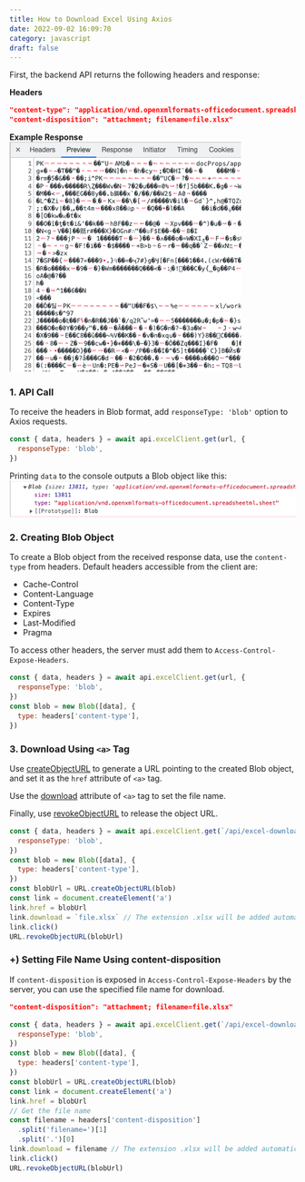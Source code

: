 ```yaml
---
title: How to Download Excel Using Axios
date: 2022-09-02 16:09:70
category: javascript
draft: false
---
```


First, the backend API returns the following headers and response:

**Headers**

```json
"content-type": "application/vnd.openxmlformats-officedocument.spreadsheetml.sheet"
"content-disposition": "attachment; filename=file.xlsx"
```

**Example Response**
![](./image/excel-response.png)

### 1. API Call

To receive the headers in Blob format, add `responseType: 'blob'` option to Axios requests.

```javascript
const { data, headers } = await api.excelClient.get(url, {
  responseType: 'blob',
})
```

Printing `data` to the console outputs a Blob object like this:
![](./image/console-blob.png)

### 2. Creating Blob Object

To create a Blob object from the received response data, use the `content-type` from headers. Default headers accessible from the client are:

- Cache-Control
- Content-Language
- Content-Type
- Expires
- Last-Modified
- Pragma

To access other headers, the server must add them to `Access-Control-Expose-Headers`.

```javascript
const { data, headers } = await api.excelClient.get(url, {
  responseType: 'blob',
})
const blob = new Blob([data], {
  type: headers['content-type'],
})
```

### 3. Download Using `<a>` Tag

Use [createObjectURL](https://developer.mozilla.org/ko/docs/Web/API/URL/createObjectURL) to generate a URL pointing to the created Blob object, and set it as the `href` attribute of `<a>` tag.

Use the [download](https://www.w3schools.com/tags/att_a_download.asp) attribute of `<a>` tag to set the file name.

Finally, use [revokeObjectURL](https://developer.mozilla.org/ko/docs/Web/API/URL/revokeObjectURL) to release the object URL.

```javascript
const { data, headers } = await api.excelClient.get(`/api/excel-download`, {
  responseType: 'blob',
})
const blob = new Blob([data], {
  type: headers['content-type'],
})
const blobUrl = URL.createObjectURL(blob)
const link = document.createElement('a')
link.href = blobUrl
link.download = `file.xlsx` // The extension .xlsx will be added automatically
link.click()
URL.revokeObjectURL(blobUrl)
```

### +) Setting File Name Using content-disposition

If `content-disposition` is exposed in `Access-Control-Expose-Headers` by the server, you can use the specified file name for download.

```json
"content-disposition": "attachment; filename=file.xlsx"
```

```javascript
const { data, headers } = await api.excelClient.get(`/api/excel-download`, {
  responseType: 'blob',
})
const blob = new Blob([data], {
  type: headers['content-type'],
})
const blobUrl = URL.createObjectURL(blob)
const link = document.createElement('a')
link.href = blobUrl
// Get the file name
const filename = headers['content-disposition']
  .split('filename=')[1]
  .split('.')[0]
link.download = filename // The extension .xlsx will be added automatically
link.click()
URL.revokeObjectURL(blobUrl)
```
